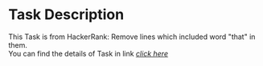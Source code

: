 # **Task Description**
This Task is from HackerRank: Remove lines which included word "that" in them.
<br />
 You can find the details of Task in link                  [_click here_](https://www.hackerrank.com/challenges/text-processing-in-linux-the-grep-command-3/problem)
 


